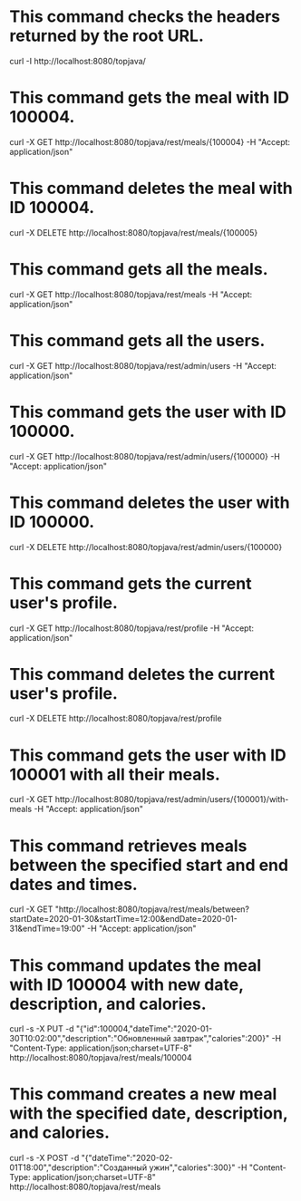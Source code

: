 # This command checks the headers returned by the root URL.
curl -I http://localhost:8080/topjava/

# This command gets the meal with ID 100004.
curl -X GET http://localhost:8080/topjava/rest/meals/{100004} -H "Accept: application/json"

# This command deletes the meal with ID 100004.
curl -X DELETE http://localhost:8080/topjava/rest/meals/{100005}

# This command gets all the meals.
curl -X GET http://localhost:8080/topjava/rest/meals -H "Accept: application/json"

# This command gets all the users.
curl -X GET http://localhost:8080/topjava/rest/admin/users -H "Accept: application/json"

# This command gets the user with ID 100000.
curl -X GET http://localhost:8080/topjava/rest/admin/users/{100000} -H "Accept: application/json"

# This command deletes the user with ID 100000.
curl -X DELETE http://localhost:8080/topjava/rest/admin/users/{100000}

# This command gets the current user's profile.
curl -X GET http://localhost:8080/topjava/rest/profile -H "Accept: application/json"

# This command deletes the current user's profile.
curl -X DELETE http://localhost:8080/topjava/rest/profile

# This command gets the user with ID 100001 with all their meals.
curl -X GET http://localhost:8080/topjava/rest/admin/users/{100001}/with-meals -H "Accept: application/json"

# This command retrieves meals between the specified start and end dates and times.
curl -X GET "http://localhost:8080/topjava/rest/meals/between?startDate=2020-01-30&startTime=12:00&endDate=2020-01-31&endTime=19:00" -H "Accept: application/json"

# This command updates the meal with ID 100004 with new date, description, and calories.
curl -s -X PUT -d "{\"id\":100004,\"dateTime\":\"2020-01-30T10:02:00\",\"description\":\"Обновленный завтрак\",\"calories\":200}" -H "Content-Type: application/json;charset=UTF-8" http://localhost:8080/topjava/rest/meals/100004

# This command creates a new meal with the specified date, description, and calories.
curl -s -X POST -d "{\"dateTime\":\"2020-02-01T18:00\",\"description\":\"Созданный ужин\",\"calories\":300}" -H "Content-Type: application/json;charset=UTF-8" http://localhost:8080/topjava/rest/meals

